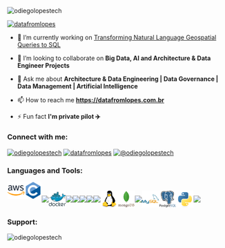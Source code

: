 <p align="left"> <img src="https://komarev.com/ghpvc/?username=odiegolopestech&label=Profile%20views&color=0e75b6&style=flat" alt="odiegolopestech" /> </p>

<p align="left"> <a href="https://github.com/ryo-ma/github-profile-trophy"><img src="https://github-profile-trophy.vercel.app/?username=datafromlopes" alt="datafromlopes" /></a> </p>

- 🔭 I’m currently working on [Transforming Natural Language Geospatial Queries to SQL](https://www.linkedin.com/in/odiegolopestech/details/projects/)

- 👯 I’m looking to collaborate on **Big Data, AI and Architecture & Data Engineer Projects**

- 💬 Ask me about **Architecture & Data Engineering | Data Governance | Data Management | Artificial Intelligence**

- 📫 How to reach me **https://datafromlopes.com.br**

- ⚡ Fun fact **I'm private pilot ✈️**

<h3 align="left">Connect with me:</h3>
<p align="left">
<a href="https://linkedin.com/in/datafromlopes" target="blank"><img align="center" src="https://raw.githubusercontent.com/rahuldkjain/github-profile-readme-generator/master/src/images/icons/Social/linked-in-alt.svg" alt="odiegolopestech" height="30" width="40" /></a>
<a href="https://instagram.com/datafromlopes" target="blank"><img align="center" src="https://raw.githubusercontent.com/rahuldkjain/github-profile-readme-generator/master/src/images/icons/Social/instagram.svg" alt="datafromlopes" height="30" width="40" /></a>
<a href="https://medium.com/@datafromlopes" target="blank"><img align="center" src="https://raw.githubusercontent.com/rahuldkjain/github-profile-readme-generator/master/src/images/icons/Social/medium.svg" alt="@odiegolopestech" height="30" width="40" /></a>
</p>

<h3 align="left">Languages and Tools:</h3>
<p align="left" style="font-size: 0;">
  <a href="https://aws.amazon.com" target="_blank" rel="noreferrer">
    <img src="https://raw.githubusercontent.com/devicons/devicon/master/icons/amazonwebservices/amazonwebservices-original-wordmark.svg" alt="aws" width="40" height="40" />
  </a>&nbsp;
  <a href="https://www.cprogramming.com/" target="_blank" rel="noreferrer">
    <img src="https://raw.githubusercontent.com/devicons/devicon/master/icons/c/c-original.svg" alt="c" width="40" height="40" />
  </a>&nbsp;
  <a href="https://cassandra.apache.org/" target="_blank" rel="noreferrer">
    <img src="https://www.vectorlogo.zone/logos/apache_cassandra/apache_cassandra-icon.svg" alt="cassandra" width="40" height="40" style="vertical-align: middle;" />
  </a>&nbsp;
  <a href="https://www.docker.com/" target="_blank" rel="noreferrer">
    <img src="https://raw.githubusercontent.com/devicons/devicon/master/icons/docker/docker-original-wordmark.svg" alt="docker" width="40" height="40" style="vertical-align: middle;" />
  </a>&nbsp;
  <a href="https://git-scm.com/" target="_blank" rel="noreferrer">
    <img src="https://www.vectorlogo.zone/logos/git-scm/git-scm-icon.svg" alt="git" width="40" height="40" style="vertical-align: middle;" />
  </a>&nbsp;
  <a href="https://grafana.com" target="_blank" rel="noreferrer">
    <img src="https://www.vectorlogo.zone/logos/grafana/grafana-icon.svg" alt="grafana" width="40" height="40" style="vertical-align: middle;" />
  </a>&nbsp;
  <a href="https://hadoop.apache.org/" target="_blank" rel="noreferrer">
    <img src="https://www.vectorlogo.zone/logos/apache_hadoop/apache_hadoop-icon.svg" alt="hadoop" width="40" height="40" style="vertical-align: middle;" />
  </a>&nbsp;
  <a href="https://hive.apache.org/" target="_blank" rel="noreferrer">
    <img src="https://www.vectorlogo.zone/logos/apache_hive/apache_hive-icon.svg" alt="hive" width="40" height="40" style="vertical-align: middle;" />
  </a>&nbsp;
  <a href="https://kafka.apache.org/" target="_blank" rel="noreferrer">
    <img src="https://www.vectorlogo.zone/logos/apache_kafka/apache_kafka-icon.svg" alt="kafka" width="40" height="40" style="vertical-align: middle;" />
  </a>&nbsp;
  <a href="https://www.linux.org/" target="_blank" rel="noreferrer">
    <img src="https://raw.githubusercontent.com/devicons/devicon/master/icons/linux/linux-original.svg" alt="linux" width="40" height="40" style="vertical-align: middle;" />
  </a>&nbsp;
  <a href="https://www.mongodb.com/" target="_blank" rel="noreferrer">
    <img src="https://raw.githubusercontent.com/devicons/devicon/master/icons/mongodb/mongodb-original-wordmark.svg" alt="mongodb" width="40" height="40" style="vertical-align: middle;" />
  </a>&nbsp;
  <a href="https://www.microsoft.com/en-us/sql-server" target="_blank" rel="noreferrer">
    <img src="https://www.svgrepo.com/show/303229/microsoft-sql-server-logo.svg" alt="mssql" width="40" height="40" style="vertical-align: middle;" />
  </a>&nbsp;
  <a href="https://www.mysql.com/" target="_blank" rel="noreferrer">
    <img src="https://raw.githubusercontent.com/devicons/devicon/master/icons/mysql/mysql-original-wordmark.svg" alt="mysql" width="40" height="40" style="vertical-align: middle;" />
  </a>&nbsp;
  <a href="https://www.postgresql.org" target="_blank" rel="noreferrer">
    <img src="https://raw.githubusercontent.com/devicons/devicon/master/icons/postgresql/postgresql-original-wordmark.svg" alt="postgresql" width="40" height="40" style="vertical-align: middle;" />
  </a>&nbsp;
  <a href="https://www.python.org" target="_blank" rel="noreferrer">
    <img src="https://raw.githubusercontent.com/devicons/devicon/master/icons/python/python-original.svg" alt="python" width="40" height="40" style="vertical-align: middle;" />
  </a>&nbsp;
  <a href="https://pytorch.org/" target="_blank" rel="noreferrer">
    <img src="https://www.vectorlogo.zone/logos/pytorch/pytorch-icon.svg" alt="pytorch" width="40" height="40" style="vertical-align: middle;" />
  </a>
</p>


<h3 align="left">Support:</h3>
<p><a href="https://www.buymeacoffee.com/odiegolopestech"> <img align="left" src="https://cdn.buymeacoffee.com/buttons/v2/default-yellow.png" height="50" width="210" alt="odiegolopestech" /></a></p><br><br>
